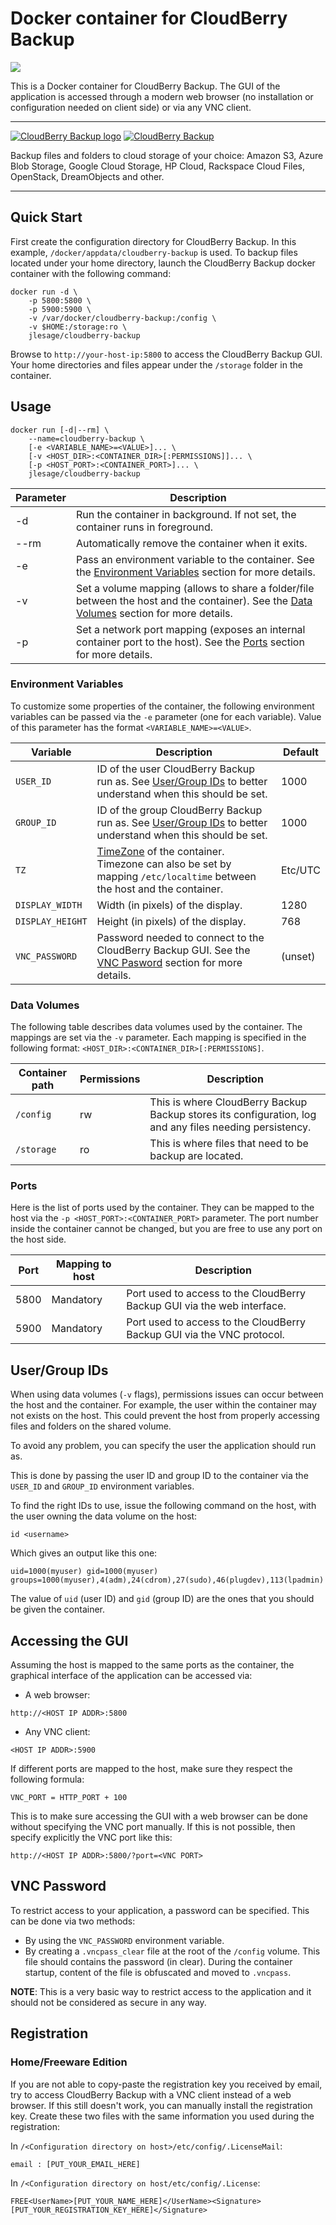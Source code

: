# Docker container for CloudBerry Backup
[![](https://images.microbadger.com/badges/image/jlesage/cloudberry-backup.svg)](http://microbadger.com/#/images/jlesage/cloudberry-backup "Get your own image badge on microbadger.com")

This is a Docker container for CloudBerry Backup.  The GUI of the application is
accessed through a modern web browser (no installation or configuration needed
on client side) or via any VNC client.

---

[![CloudBerry Backup logo](https://www.cloudberrylab.com/images/logos/logo-backup.png)](https://www.cloudberrylab.com/backup/linux.aspx)
[![CloudBerry Backup](https://dummyimage.com/600x110/ffffff/575757&text=CloudBerry+Backup)](https://www.cloudberrylab.com/backup/linux.aspx)

Backup files and folders to cloud storage of your choice: Amazon S3, Azure Blob Storage, Google Cloud Storage, HP Cloud, Rackspace Cloud Files, OpenStack, DreamObjects and other.

---

## Quick Start
First create the configuration directory for CloudBerry Backup.  In this
example, `/docker/appdata/cloudberry-backup` is used.  To backup files located
under your home directory, launch the CloudBerry Backup docker container with the
following command:
```
docker run -d \
    -p 5800:5800 \
    -p 5900:5900 \
    -v /var/docker/cloudberry-backup:/config \
    -v $HOME:/storage:ro \
    jlesage/cloudberry-backup
```

Browse to `http://your-host-ip:5800` to access the CloudBerry Backup GUI.  Your
home directories and files appear under the `/storage` folder in the container.

## Usage
```
docker run [-d|--rm] \
    --name=cloudberry-backup \
    [-e <VARIABLE_NAME>=<VALUE>]... \
    [-v <HOST_DIR>:<CONTAINER_DIR>[:PERMISSIONS]]... \
    [-p <HOST_PORT>:<CONTAINER_PORT>]... \
    jlesage/cloudberry-backup
```
| Parameter | Description |
|-----------|-------------|
| -d        | Run the container in background.  If not set, the container runs in foreground. |
| --rm      | Automatically remove the container when it exits. |
| -e        | Pass an environment variable to the container.  See the [Environment Variables](#environment-variables) section for more details. |
| -v        | Set a volume mapping (allows to share a folder/file between the host and the container).  See the [Data Volumes](#data-volumes) section for more details. |
| -p        | Set a network port mapping (exposes an internal container port to the host).  See the [Ports](#ports) section for more details. |

### Environment Variables

To customize some properties of the container, the following environment
variables can be passed via the `-e` parameter (one for each variable).  Value
of this parameter has the format `<VARIABLE_NAME>=<VALUE>`.

| Variable       | Description                                  | Default |
|----------------|----------------------------------------------|---------|
|`USER_ID`       | ID of the user CloudBerry Backup run as.  See [User/Group IDs](#usergroup-ids) to better understand when this should be set. | 1000    |
|`GROUP_ID`      | ID of the group CloudBerry Backup run as.  See [User/Group IDs](#usergroup-ids) to better understand when this should be set. | 1000    |
|`TZ`            | [TimeZone] of the container.  Timezone can also be set by mapping `/etc/localtime` between the host and the container. | Etc/UTC |
|`DISPLAY_WIDTH` | Width (in pixels) of the display.             | 1280    |
|`DISPLAY_HEIGHT`| Height (in pixels) of the display.            | 768     |
|`VNC_PASSWORD`  | Password needed to connect to the CloudBerry Backup GUI.  See the [VNC Pasword](#vnc-password) section for more details. | (unset) |

[TimeZone]: http://en.wikipedia.org/wiki/List_of_tz_database_time_zones

### Data Volumes

The following table describes data volumes used by the container.  The mappings
are set via the `-v` parameter.  Each mapping is specified in the following
format: `<HOST_DIR>:<CONTAINER_DIR>[:PERMISSIONS]`.

| Container path  | Permissions | Description |
|-----------------|-------------|-------------|
|`/config`        | rw          | This is where CloudBerry Backup Backup stores its configuration, log and any files needing persistency. |
|`/storage`       | ro          | This is where files that need to be backup are located. |

### Ports

Here is the list of ports used by the container.  They can be mapped to the host
via the `-p <HOST_PORT>:<CONTAINER_PORT>` parameter.  The port number inside the
container cannot be changed, but you are free to use any port on the host side.

| Port | Mapping to host | Description |
|------|-----------------|-------------|
| 5800 | Mandatory  | Port used to access to the CloudBerry Backup GUI via the web interface. |
| 5900 | Mandatory  | Port used to access to the CloudBerry Backup GUI via the VNC protocol.  |

## User/Group IDs

When using data volumes (`-v` flags), permissions issues can occur between the
host and the container.  For example, the user within the container may not
exists on the host.  This could prevent the host from properly accessing files
and folders on the shared volume.

To avoid any problem, you can specify the user the application should run as.

This is done by passing the user ID and group ID to the container via the
`USER_ID` and `GROUP_ID` environment variables.

To find the right IDs to use, issue the following command on the host, with the
user owning the data volume on the host:

    id <username>

Which gives an output like this one:
```
uid=1000(myuser) gid=1000(myuser) groups=1000(myuser),4(adm),24(cdrom),27(sudo),46(plugdev),113(lpadmin)
```

The value of `uid` (user ID) and `gid` (group ID) are the ones that you should
be given the container.

## Accessing the GUI

Assuming the host is mapped to the same ports as the container, the graphical
interface of the application can be accessed via:

  * A web browser:
```
http://<HOST IP ADDR>:5800
```

  * Any VNC client:
```
<HOST IP ADDR>:5900
```

If different ports are mapped to the host, make sure they respect the
following formula:

    VNC_PORT = HTTP_PORT + 100

This is to make sure accessing the GUI with a web browser can be done without
specifying the VNC port manually.  If this is not possible, then specify
explicitly the VNC port like this:

    http://<HOST IP ADDR>:5800/?port=<VNC PORT>

## VNC Password
To restrict access to your application, a password can be specified.  This can
be done via two methods:
  * By using the `VNC_PASSWORD` environment variable.
  * By creating a `.vncpass_clear` file at the root of the `/config` volume.
  This file should contains the password (in clear).  During the container
  startup, content of the file is obfuscated and moved to `.vncpass`.

**NOTE**: This is a very basic way to restrict access to the application and it
should not be considered as secure in any way.

## Registration

### Home/Freeware Edition

If you are not able to copy-paste the registration key you received by email,
try to access CloudBerry Backup with a VNC client instead of a web browser.
If this still doesn't work, you can manually install the registration key.
Create these two files with the same information you used during the
registration:

In `/<Configuration directory on host>/etc/config/.LicenseMail`:
```
email : [PUT_YOUR_EMAIL_HERE]
```

In `/<Configuration directory on host/etc/config/.License`:
```
FREE<UserName>[PUT_YOUR_NAME_HERE]</UserName><Signature>[PUT_YOUR_REGISTRATION_KEY_HERE]</Signature>
```
